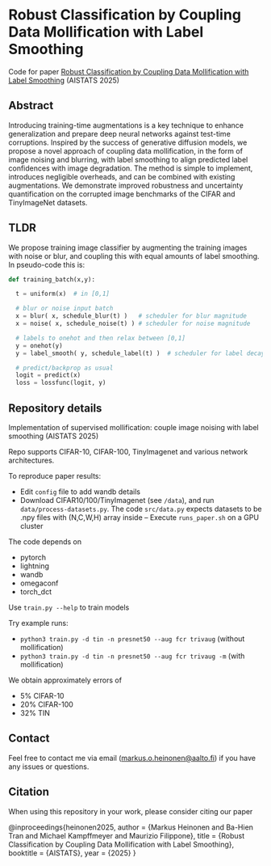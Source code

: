 # Robust Classification by Coupling Data Mollification with Label Smoothing

Code for paper [Robust Classification by Coupling Data Mollification with Label Smoothing](https://arxiv.org/abs/2406.01494) (AISTATS 2025)

## Abstract 

Introducing training-time augmentations is a key technique to enhance generalization and prepare deep neural networks against test-time corruptions. Inspired by the success of generative diffusion models, we propose a novel approach of coupling data mollification, in the form of image noising and blurring, with label smoothing to align predicted label confidences with image degradation. The method is simple to implement, introduces negligible overheads, and can be combined with existing augmentations. We demonstrate improved robustness and uncertainty quantification on the corrupted image benchmarks of the CIFAR and TinyImageNet datasets.

## TLDR

We propose training image classifier by augmenting the training images with noise or blur, and coupling this with equal amounts of label smoothing. In pseudo-code this is:

```python
def training_batch(x,y):

  t = uniform(x)  # in [0,1]

  # blur or noise input batch
  x = blur( x, schedule_blur(t) )   # scheduler for blur magnitude 
  x = noise( x, schedule_noise(t) ) # scheduler for noise magnitude

  # labels to onehot and then relax between [0,1]
  y = onehot(y)
  y = label_smooth( y, schedule_label(t) )  # scheduler for label decay magnitude

  # predict/backprop as usual
  logit = predict(x)
  loss = lossfunc(logit, y)

```

## Repository details

Implementation of supervised mollification: couple image noising with label smoothing (AISTATS 2025) 

Repo supports CIFAR-10, CIFAR-100, TinyImagenet and various network architectures.

To reproduce paper results:
- Edit `config` file to add wandb details 
- Download CIFAR10/100/TinyImagenet (see `/data`), and run `data/process-datasets.py`. The code `src/data.py` expects datasets to be .npy files with (N,C,W,H) array inside
– Execute `runs_paper.sh` on a GPU cluster 

The code depends on
- pytorch
- lightning
- wandb
- omegaconf
- torch_dct

Use `train.py --help` to train models

Try example runs:

- `python3 train.py -d tin -n presnet50 --aug fcr trivaug`     (without mollification)
- `python3 train.py -d tin -n presnet50 --aug fcr trivaug -m`     (with mollification)

We obtain approximately errors of 
 - 5% CIFAR-10
 - 20% CIFAR-100
 - 32% TIN

## Contact

Feel free to contact me via email (markus.o.heinonen@aalto.fi) if you have any issues or questions.

## Citation

When using this repository in your work, please consider citing our paper

@inproceedings{heinonen2025,
  author    = {Markus Heinonen and Ba-Hien Tran and Michael Kampffmeyer and Maurizio Filippone},
  title     = {Robust Classification by Coupling Data Mollification with Label Smoothing},
  booktitle = {AISTATS},
  year      = {2025}
}
